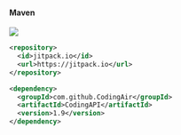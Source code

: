 #### Maven
[![](https://jitpack.io/v/CodingAir/CodingAPI.svg)](https://jitpack.io/#CodingAir/CodingAPI)
```xml
<repository>
  <id>jitpack.io</id>
  <url>https://jitpack.io</url>
</repository>

<dependency>  
  <groupId>com.github.CodingAir</groupId>
  <artifactId>CodingAPI</artifactId>  
  <version>1.9</version>  
</dependency>
```
